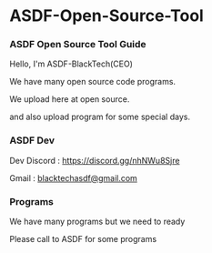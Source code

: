 # ASDF-Open-Source-Tool
### ASDF Open Source Tool Guide
Hello, I'm ASDF-BlackTech(CEO)

We have many open source code programs.

We upload here at open source.

and also upload program for some special days.

### ASDF Dev
Dev Discord : https://discord.gg/nhNWu8Sjre

Gmail : blacktechasdf@gmail.com

### Programs
We have many programs but we need to ready

Please call to ASDF for some programs
